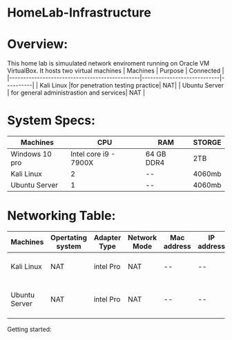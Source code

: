 # HomeLab-Infrastructure

# Overview: 
  This home lab is simuulated network enviroment running on Oracle VM VirtualBox.
  It hosts two virtual machines
  | Machines                                       | Purpose        | Connected |
|-----------------------------------------------|----------------------------|----------|
| Kali Linux                                    |for penetration testing practice| NAT|
| Ubuntu Server          | for general administrastion and services| NAT |

      
# System Specs:
   | Machines                                   | CPU                         | RAM |  STORGE |
|-----------------------------------------------|----------------------------|---------|-------|
| Windows 10 pro                                 | Intel core i9 - 7900X | 64 GB DDR4| 2TB|
| Kali Linux          | 2 | --  |4060mb
| Ubuntu Server       | 1 | --  |4060mb

# Networking Table: 
| Machines   | Opertating system| Adapter Type| Network Mode|Mac address| IP address|Purpose|
|------------|------------------|-------------|-------------|-----------|-----------|------|
| Kali Linux          | NAT | intel Pro | NAT| -- | -- | Pentesting security tools|
| Ubuntu Server       | NAT | intel Pro | NAT| -- | -- | Web server testing services| 

Getting started: 
